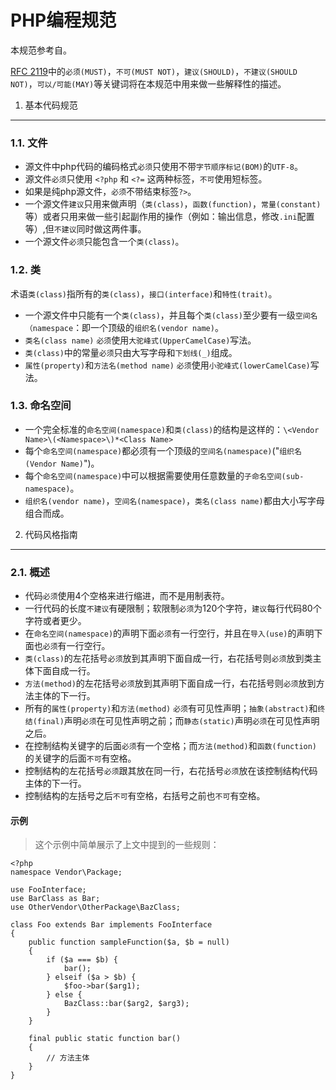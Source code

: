 PHP编程规范
=========

本规范参考自。

[RFC 2119][]中的`必须(MUST)`，`不可(MUST NOT)`，`建议(SHOULD)`，`不建议(SHOULD NOT)`，`可以/可能(MAY)`等关键词将在本规范中用来做一些解释性的描述。

[RFC 2119]: http://www.ietf.org/rfc/rfc2119.txt


1. 基本代码规范
---------
### 1.1. 文件
* 源文件中php代码的编码格式`必须`只使用不带`字节顺序标记(BOM)`的`UTF-8`。
* 源文件`必须`只使用 `<?php` 和 `<?=` 这两种标签，`不可`使用短标签。
* 如果是纯php源文件，`必须`不带结束标签`?>`。
* 一个源文件`建议`只用来做声明（`类(class)`，`函数(function)`，`常量(constant)`等）或者只用来做一些引起副作用的操作（例如：输出信息，修改`.ini`配置等）,但`不建议`同时做这两件事。
* 一个源文件`必须`只能包含一个`类(class)`。

### 1.2. 类
术语`类(class)`指所有的`类(class)`，`接口(interface)`和`特性(trait)`。

* 一个源文件中只能有一个`类(class)`，并且每个`类(class)`至少要有一级`空间名（namespace`：即一个顶级的`组织名(vendor name)`。
* `类名(class name)` `必须`使用`大驼峰式(UpperCamelCase)`写法。
* `类(class)`中的常量`必须`只由大写字母和`下划线(_)`组成。
* `属性(property)`和`方法名(method name)` `必须`使用`小驼峰式(lowerCamelCase)`写法。

### 1.3. 命名空间
* 一个完全标准的`命名空间(namespace)`和`类(class)`的结构是这样的：`\<Vendor Name>\(<Namespace>\)*<Class Name>`
* 每个`命名空间(namespace)`都必须有一个顶级的`空间名(namespace)`("`组织名(Vendor Name)`")。
* 每个`命名空间(namespace)`中可以根据需要使用任意数量的`子命名空间(sub-namespace)`。
* `组织名(vendor name)`，`空间名(namespace)`，`类名(class name)`都由大小写字母组合而成。

2. 代码风格指南
--------
### 2.1. 概述
* 代码`必须`使用4个空格来进行缩进，而不是用制表符。
* 一行代码的长度`不建议`有硬限制；软限制`必须`为120个字符，`建议`每行代码80个字符或者更少。
* 在`命名空间(namespace)`的声明下面`必须`有一行空行，并且在`导入(use)`的声明下面也`必须`有一行空行。
* `类(class)`的左花括号`必须`放到其声明下面自成一行，右花括号则`必须`放到类主体下面自成一行。
* `方法(method)`的左花括号`必须`放到其声明下面自成一行，右花括号则`必须`放到方法主体的下一行。
* 所有的`属性(property)`和`方法(method)` `必须`有可见性声明；`抽象(abstract)`和`终结(final)`声明`必须`在可见性声明之前；而`静态(static)`声明`必须`在可见性声明之后。
* 在控制结构关键字的后面`必须`有一个空格；而`方法(method)`和`函数(function)`的关键字的后面`不可`有空格。
* 控制结构的左花括号`必须`跟其放在同一行，右花括号`必须`放在该控制结构代码主体的下一行。
* 控制结构的左括号之后`不可`有空格，右括号之前也`不可`有空格。

#### 示例
> 这个示例中简单展示了上文中提到的一些规则：

```
<?php
namespace Vendor\Package;

use FooInterface;
use BarClass as Bar;
use OtherVendor\OtherPackage\BazClass;

class Foo extends Bar implements FooInterface
{
    public function sampleFunction($a, $b = null)
    {
        if ($a === $b) {
            bar();
        } elseif ($a > $b) {
            $foo->bar($arg1);
        } else {
            BazClass::bar($arg2, $arg3);
        }
    }

    final public static function bar()
    {
        // 方法主体
    }
}
```

<script src="http://yandex.st/highlightjs/7.3/highlight.min.js"></script>
<link rel="stylesheet" href="http://yandex.st/highlightjs/7.3/styles/github.min.css">
<script>
  hljs.initHighlightingOnLoad();
</script>